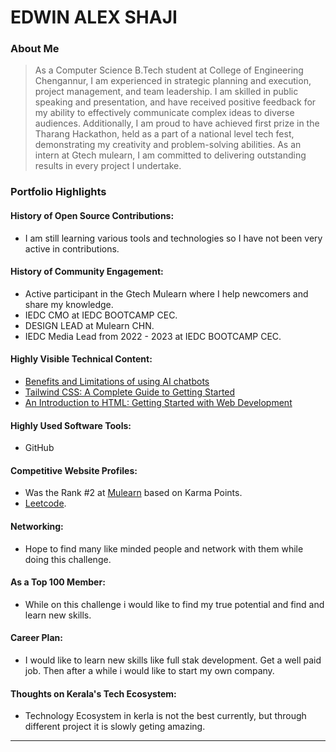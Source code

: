 # EDWIN ALEX SHAJI

### About Me

> As a Computer Science B.Tech student at College of Engineering Chengannur, I am experienced in strategic planning and execution, project management, and team leadership. I am skilled in public speaking and presentation, and have received positive feedback for my ability to effectively communicate complex ideas to diverse audiences. Additionally, I am proud to have achieved first prize in the Tharang Hackathon, held as a part of a national level tech fest, demonstrating my creativity and problem-solving abilities. As an intern at Gtech mulearn, I am committed to delivering outstanding results in every project I undertake.


### Portfolio Highlights


#### History of Open Source Contributions:

- I am still learning various tools and technologies so I have not been very active in contributions.

#### History of Community Engagement:

-  Active participant in the Gtech Mulearn where I help newcomers and share my knowledge.
-  IEDC CMO at IEDC BOOTCAMP CEC.
-  DESIGN LEAD at Mulearn CHN.
-  IEDC Media Lead from 2022 - 2023 at IEDC BOOTCAMP CEC.


#### Highly Visible Technical Content:

- [Benefits and Limitations of using AI chatbots](https://medium.com/@edwinalexshaji/benefits-and-limitations-of-using-ai-chatbots-1afeb0d01cf0)
- [Tailwind CSS: A Complete Guide to Getting Started](https://medium.com/@edwinalexshaji/tailwind-css-a-complete-guide-to-getting-started-672a601df9c0)
- [An Introduction to HTML: Getting Started with Web Development](https://medium.com/@edwinalexshaji/an-introduction-to-html-getting-started-with-web-development-df314438d87e)

#### Highly Used Software Tools:

- GitHub

#### Competitive Website Profiles:

- Was the Rank #2 at [Mulearn](https://app.mulearn.org/profile/edwinalexshaji@mulearn)  based on Karma Points.
- [Leetcode](https://leetcode.com/edwinalexshaji/).


#### Networking:

- Hope to find many like minded people and network with them while doing this challenge.

#### As a Top 100 Member:

- While on this challenge i would like to find my true potential and find and learn new skills.

#### Career Plan:

- I would like to learn new skills like full stak development. Get a well paid job. Then after a while i would like to start my own company. 

#### Thoughts on Kerala's Tech Ecosystem:

- Technology Ecosystem in kerla is not the best currently, but through different project it is slowly geting amazing.

---

